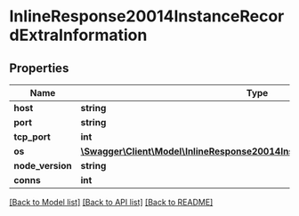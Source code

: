 # InlineResponse20014InstanceRecordExtraInformation

## Properties
Name | Type | Description | Notes
------------ | ------------- | ------------- | -------------
**host** | **string** |  | [optional] 
**port** | **string** |  | [optional] 
**tcp_port** | **int** |  | [optional] 
**os** | [**\Swagger\Client\Model\InlineResponse20014InstanceRecordExtraInformationOs**](InlineResponse20014InstanceRecordExtraInformationOs.md) |  | [optional] 
**node_version** | **string** |  | [optional] 
**conns** | **int** |  | [optional] 

[[Back to Model list]](../../README.md#documentation-for-models) [[Back to API list]](../../README.md#documentation-for-api-endpoints) [[Back to README]](../../README.md)

